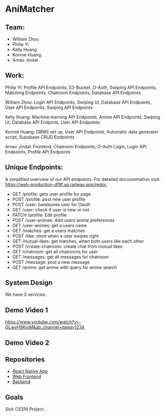 # AniMatcher

## Team:
- William Zhou
- Philip Yi
- Kelly Huang
- Konnie Huang
- Arnav Jindal 

## Work:

Philip Yi: Profile API Endpoints, S3-Bucket, O-Auth, Swiping API Endpoints, Matching Endpoints, Chatroom Endpoints, Database API Endpoints

William Zhou: Login API Endpoints, Swiping UI, Database API Endpoints, User API Endpoints, Swiping API Endpoints

Kelly Huang: Machine learning API Endpoints, Anime API Endpoints, Swiping UI, Database API Endpints, User API Endpoints

Konnie Huang: DBMS set up, User API Endpoints, Automatic data generator script, Supabase CRUD Endpoints

Arnav Jindal: Frontend, Chatroom Endpoints, O-Auth Login, Login API Endpoints, Profile API Endpoints

## Unique Endpoints:
 A simplified overview of our API endpoints. For detailed documentation visit: https://web-production-df9f.up.railway.app/redoc

- GET /profile: gets user profile for page
- POST /profile: post new user profile
- POST /user: barebones user for Oauth
- GET /user: check if user is new or not
- PATCH /profile:  Edit profile
- POST /user-animes: Add users anime preferences
- GET /user-animes: get a users name
- GET /matches: get a users matches
- POST /like: store when a user swipes right
- GET /mutual-likes: get matches, when both users like each other
- POST /create-chatroom: create chat from mutual likes
- GET /chatroom: get all chatrooms for user
- GET /messages: get all messages for chatroom
- POST /message: post a new message
- GET /anime: get anime with query for anime search

## System Design

We have 3 services.




## Demo Video 1
https://www.youtube.com/watch?v=-GLwvH9KjoM&ab_channel=daggy1234

## Demo Video 2



## Repositories

- [React Native App](https://github.com/AniMatcher/App)
- [Web Frontend](https://github.com/AniMatcher/Web)
- [Backend](https://github.com/AniMatcher/Backend)

## Goals

Sick CS316 Project.
